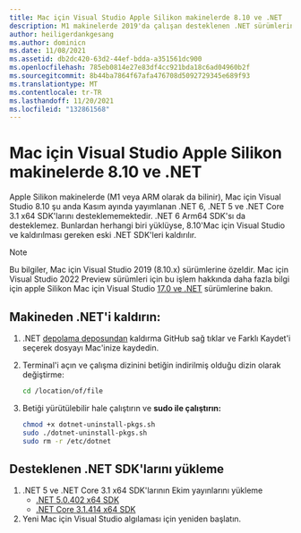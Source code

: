 ```yaml
---
title: Mac için Visual Studio Apple Silikon makinelerde 8.10 ve .NET
description: M1 makinelerde 2019'da çalışan desteklenen .NET sürümlerini alma adımları.
author: heiligerdankgesang
ms.author: dominicn
ms.date: 11/08/2021
ms.assetid: db2dc420-63d2-44ef-bdda-a351561dc900
ms.openlocfilehash: 785eb0814e27e83df4cc921bda18c6ad04960b2f
ms.sourcegitcommit: 8b44ba7864f67afa476708d5092729345e689f93
ms.translationtype: MT
ms.contentlocale: tr-TR
ms.lasthandoff: 11/20/2021
ms.locfileid: "132861568"
---
```

# <a name="visual-studio-for-mac-810-and-net-on-apple-silicon-machines"></a>Mac için Visual Studio Apple Silikon makinelerde 8.10 ve .NET

Apple Silikon makinelerde (M1 veya ARM olarak da bilinir), Mac için Visual Studio 8.10 şu anda Kasım ayında yayımlanan .NET 6, .NET 5 ve .NET Core 3.1 x64 SDK'larını desteklememektedir. .NET 6 Arm64 SDK'sı da desteklemez. Bunlardan herhangi biri yüklüyse, 8.10'Mac için Visual Studio ve kaldırılması gereken eski .NET SDK'leri kaldırılır. 

> [!NOTE]
> Bu bilgiler, Mac için Visual Studio 2019 (8.10.x) sürümlerine özeldir. Mac için Visual Studio 2022 Preview sürümleri için bu işlem hakkında daha fazla bilgi için apple Silikon Mac için Visual Studio [17.0 ve .NET](/visualstudio/mac/uninstall-net-2022) sürümlerine bakın.

## <a name="uninstall-net-from-your-machine"></a>Makineden .NET'i kaldırın: 

1. .NET [depolama deposundan](https://github.com/dotnet/sdk/blob/main/scripts/obtain/uninstall/dotnet-uninstall-pkgs.sh) kaldırma GitHub sağ tıklar ve Farklı Kaydet'i  seçerek dosyayı Mac'inize kaydedin.
2. Terminal'i açın ve çalışma dizinini betiğin indirilmiş olduğu dizin olarak değiştirme:
 
    ```bash
    cd /location/of/file
    ```
3. Betiği yürütülebilir hale çalıştırın ve **sudo ile çalıştırın:**

    ```bash
    chmod +x dotnet-uninstall-pkgs.sh 
    sudo ./dotnet-uninstall-pkgs.sh
    sudo rm -r /etc/dotnet
    ```  

## <a name="install-supported-net-sdks"></a>Desteklenen .NET SDK'larını yükleme

1. .NET 5 ve .NET Core 3.1 x64 SDK'larının Ekim yayınlarını yükleme 
    - [.NET 5.0.402 x64 SDK](https://download.visualstudio.microsoft.com/download/pr/88bc1553-e90f-4a4f-9574-65d9a5065cd2/1d5646e1abb8b4d4a61ba0b0be976047/dotnet-sdk-5.0.402-osx-x64.pkg)
    - [.NET Core 3.1.414 x64 SDK](https://download.visualstudio.microsoft.com/download/pr/0517421d-3300-42c7-a420-e42d55068126/76b722e65c0745962156e622ed76501c/dotnet-sdk-3.1.414-osx-x64.pkg)
2. Yeni Mac için Visual Studio algılaması için yeniden başlatın. 
